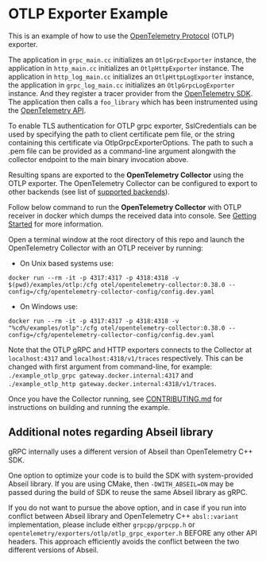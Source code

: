 # OTLP Exporter Example

This is an example of how to use the [OpenTelemetry
Protocol](https://github.com/open-telemetry/opentelemetry-specification/blob/main/specification/protocol/README.md)
(OTLP) exporter.

The application in `grpc_main.cc` initializes an `OtlpGrpcExporter` instance,
the application in `http_main.cc` initializes an `OtlpHttpExporter` instance.
The application in `http_log_main.cc` initializes an `OtlpHttpLogExporter` instance,
the application in `grpc_log_main.cc` initializes an `OtlpGrpcLogExporter` instance.
And they register a tracer provider from the [OpenTelemetry
SDK](https://github.com/open-telemetry/opentelemetry-cpp). The application then
calls a `foo_library` which has been instrumented using the [OpenTelemetry
API](https://github.com/open-telemetry/opentelemetry-cpp/tree/main/api).

To enable TLS authentication for OTLP grpc exporter, SslCredentials can be used
by specifying the path to client certificate pem file, or the string containing
this certificate via OtlpGrpcExporterOptions. The path to such a .pem file can be
provided as a command-line argument alongwith the collector endpoint to the main
binary invocation above.

Resulting spans are exported to the **OpenTelemetry Collector** using the OTLP
exporter. The OpenTelemetry Collector can be configured to export to other
backends (see list of [supported
backends](https://github.com/open-telemetry/opentelemetry-collector/blob/main/exporter/README.md)).

Follow below command to run the **OpenTelemetry Collector** with OTLP receiver
in docker which dumps the received data into console. See [Getting
Started](https://opentelemetry.io/docs/collector/about/) for more information.

Open a terminal window at the root directory of this repo and launch the
OpenTelemetry Collector with an OTLP receiver by running:

- On Unix based systems use:

```console
docker run --rm -it -p 4317:4317 -p 4318:4318 -v $(pwd)/examples/otlp:/cfg otel/opentelemetry-collector:0.38.0 --config=/cfg/opentelemetry-collector-config/config.dev.yaml
```

- On Windows use:

```console
docker run --rm -it -p 4317:4317 -p 4318:4318 -v "%cd%/examples/otlp":/cfg otel/opentelemetry-collector:0.38.0 --config=/cfg/opentelemetry-collector-config/config.dev.yaml
```

Note that the OTLP gRPC and HTTP exporters connects to the Collector at `localhost:4317` and `localhost:4318/v1/traces` respectively. This can be changed with first argument from command-line, for example:
`./example_otlp_grpc gateway.docker.internal:4317` and
`./example_otlp_http gateway.docker.internal:4318/v1/traces`.

Once you have the Collector running, see
[CONTRIBUTING.md](../../CONTRIBUTING.md) for instructions on building and
running the example.

## Additional notes regarding Abseil library

gRPC internally uses a different version of Abseil than OpenTelemetry C++ SDK.

One option to optimize your code is to build the SDK with system-provided
Abseil library. If you are using CMake, then `-DWITH_ABSEIL=ON` may be passed
during the build of SDK to reuse the same Abseil library as gRPC.

If you do not want to pursue the above option, and in case if you run into
conflict between Abseil library and OpenTelemetry C++ `absl::variant`
implementation, please include either `grpcpp/grpcpp.h` or
`opentelemetry/exporters/otlp/otlp_grpc_exporter.h` BEFORE any other API
headers. This approach efficiently avoids the conflict between the two different
versions of Abseil.
